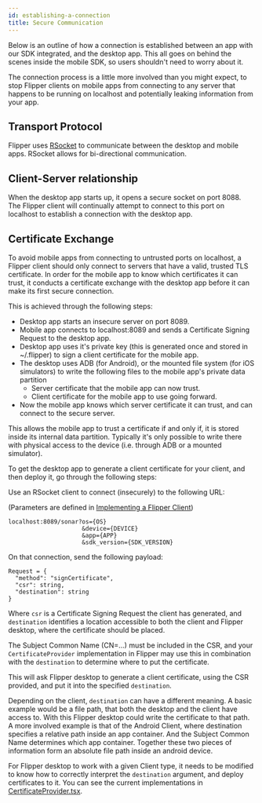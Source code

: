 ```yaml
---
id: establishing-a-connection
title: Secure Communication
---
```


Below is an outline of how a connection is established between an app with our SDK integrated, and the desktop app. This all goes on behind the scenes inside the mobile SDK, so users shouldn't need to worry about it.

The connection process is a little more involved than you might expect, to stop Flipper clients on mobile apps from connecting to any server that happens to be running on localhost and potentially leaking information from your app.

## Transport Protocol

Flipper uses [RSocket](http://rsocket.io/) to communicate between the desktop and mobile apps. RSocket allows for bi-directional communication.

## Client-Server relationship

When the desktop app starts up, it opens a secure socket on port 8088.
The Flipper client will continually attempt to connect to this port on localhost to establish a connection with the desktop app.

## Certificate Exchange

To avoid mobile apps from connecting to untrusted ports on localhost, a Flipper client should only connect to servers that have a valid, trusted TLS certificate.
In order for the mobile app to know which certificates it can trust, it conducts a certificate exchange with the desktop app before it can make its first secure connection.

This is achieved through the following steps:
* Desktop app starts an insecure server on port 8089.
* Mobile app connects to localhost:8089 and sends a Certificate Signing Request to the desktop app.
* Desktop app uses it's private key (this is generated once and stored in ~/.flipper) to sign a client certificate for the mobile app.
* The desktop uses ADB (for Android), or the mounted file system (for iOS simulators) to write the following files to the mobile app's private data partition
  * Server certificate that the mobile app can now trust.
  * Client certificate for the mobile app to use going forward.
* Now the mobile app knows which server certificate it can trust, and can connect to the secure server.

This allows the mobile app to trust a certificate if and only if, it is stored inside its internal data partition. Typically it's only possible to write there with physical access to the device (i.e. through ADB or a mounted simulator).

To get the desktop app to generate a client certificate for your client, and then deploy it, go through the following steps:

Use an RSocket client to connect (insecurely) to the following URL:

(Parameters are defined in [Implementing a Flipper Client](new-clients))
```
localhost:8089/sonar?os={OS}
                     &device={DEVICE}
                     &app={APP}
                     &sdk_version={SDK_VERSION}
```

On that connection, send the following payload:
```
Request = {
  "method": "signCertificate",
  "csr": string,
  "destination": string
}
```
Where `csr` is a Certificate Signing Request the client has generated, and `destination` identifies a location accessible to both the client and Flipper desktop, where the certificate should be placed.

The Subject Common Name (CN=...) must be included in the CSR, and your `CertificateProvider` implementation in Flipper may use this in combination with the `destination` to determine where to put the certificate.

This will ask Flipper desktop to generate a client certificate, using the CSR provided, and put it into the specified `destination`.

Depending on the client, `destination` can have a different meaning. A basic example would be a file path, that both the desktop and the client have access to. With this Flipper desktop could write the certificate to that path. A more involved example is that of the Android Client, where destination specifies a relative path inside an app container. And the Subject Common Name determines which app container. Together these two pieces of information form an absolute file path inside an android device.

For Flipper desktop to work with a given Client type, it needs to be modified to know how to correctly interpret the `destination` argument, and deploy certificates to it. You can see the current implementations in [CertificateProvider.tsx](https://github.com/facebook/flipper/blob/master/src/utils/CertificateProvider.tsx).
